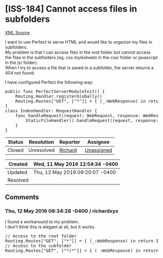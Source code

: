 # [ISS-184] Cannot access files in subfolders

[XML Source](./xml/ISS-184.xml)
<p><p>I want to use Perfect to serve HTML and would like to organize my files in subfolders.<br/>
My problem is that I can access files in the root folder but cannot access the files in the subfolders (eg. css stylesheets in the css/ folder or javascript in the js/ folder).<br/>
When I try to access a file that is saved in a subfolder, the server returns a 404 not found.</p>

<p>I have configured Perfect the following way:</p>

<div class="code panel" style="border-width: 1px;"><div class="codeContent panelContent">
<pre class="code-java">
<span class="code-keyword">public</span> func PerfectServerModuleInit() {
    Routing.Handler.registerGlobally()
    Routing.Routes[<span class="code-quote">"GET"</span>, [<span class="code-quote">"*"</span>]] = { (_:WebResponse) in <span class="code-keyword">return</span> IndexHandler() }
}
class IndexHandler: RequestHandler {
    func handleRequest(request: WebRequest, response: WebResponse) {
        StaticFileHandler().handleRequest(request, response: response)
    }
}
</pre>
</div></div></p>





Status|Resolution|Reporter|Assignee
------|----------|--------|--------
Closed|Unresolved|[Richard](richardxyx)|[Unassigned]($-1)





Created|Wed, 11 May 2016 12:54:34 -0400
-------|--------------
Updated|Thu, 12 May 2016 09:20:07 -0400
Resolved|


## Comments




### Thu, 12 May 2016 08:34:28 -0400 / richardxyx 

<p><p>I found a workaround to my problem.<br/>
I don't think this is elegant at all, but it works.</p>

<div class="code panel" style="border-width: 1px;"><div class="codeContent panelContent">
<pre class="code-java">
<span class="code-comment">// Access to the root folder
</span>Routing.Routes[<span class="code-quote">"GET"</span>, [<span class="code-quote">"*"</span>]] = { (_:WebResponse) in <span class="code-keyword">return</span> IndexHandler() }
<span class="code-comment">// Access to the subfolder
</span>Routing.Routes[<span class="code-quote">"GET"</span>, [<span class="code-quote">"*/*"</span>]] = { (_:WebResponse) in <span class="code-keyword">return</span> IndexHandler() }
</pre>
</div></div></p>


